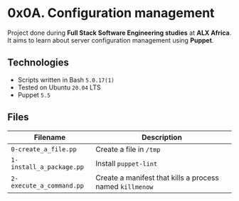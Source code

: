 # 0x0A. Configuration management
Project done during **Full Stack Software Engineering studies** at **ALX Africa**. It aims to learn about server configuration management using **Puppet**.

## Technologies
* Scripts written in Bash `5.0.17(1)`
* Tested on Ubuntu `20.04` LTS
* Puppet `5.5`

## Files

| Filename | Description |
| -------- | ----------- |
| `0-create_a_file.pp` | Create a file in `/tmp` |
| `1-install_a_package.pp` | Install `puppet-lint` |
| `2-execute_a_command.pp` | Create a manifest that kills a process named `killmenow` |
